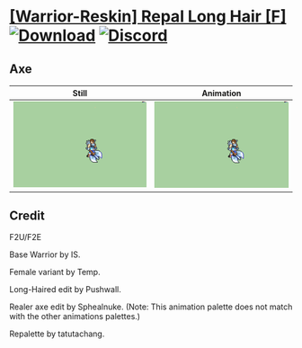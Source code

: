 # [\[Warrior-Reskin\] Repal Long Hair \[F\]](./) [![Download](https://img.shields.io/badge/Download--red?style=social&logo=github)](https://minhaskamal.github.io/DownGit/#/home?url=https://github.com/Klokinator/FE-Repo/tree/main/Battle%20Animations%2FInfantry%20-%20(Axe)%20Fighters%20and%20Warriors%2F%5BWarrior-Reskin%5D%20Repal%20Long%20Hair%20%5BF%5D%2F3.%20Axe%20(Realer%20Axe)) [![Discord](https://img.shields.io/badge/Discord--blue?style=social&logo=discord)](https://discord.gg/C7VNGnyTPA)

## Axe

| Still | Animation |
| :---: | :-------: |
| ![Axe still](./Axe_000.png) | ![Axe](./Axe.gif) |

## Credit

F2U/F2E

Base Warrior by IS.

Female variant by Temp.

Long-Haired edit by Pushwall.

Realer axe edit by Sphealnuke. (Note: This animation palette does not match with the other animations palettes.)

Repalette by tatutachang.
